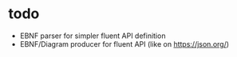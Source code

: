 todo
====

- EBNF parser for simpler fluent API definition
- EBNF/Diagram producer for fluent API (like on https://json.org/)

